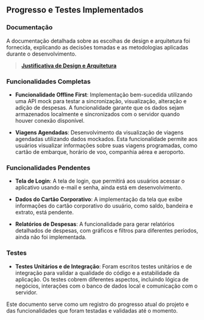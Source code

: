 ## Progresso e Testes Implementados

### Documentação
A documentação detalhada sobre as escolhas de design e arquitetura foi fornecida, explicando as decisões tomadas e as metodologias aplicadas durante o desenvolvimento.
> [**Justificativa de Design e Arquitetura**](https://github.com/gabrielhirano/gestao_viajem/blob/master/STRUCTURE.md)


### Funcionalidades Completas

- **Funcionalidade Offline First**: Implementação bem-sucedida utilizando uma API mock para testar a sincronização, visualização, alteração e adição de despesas. A funcionalidade garante que os dados sejam armazenados localmente e sincronizados com o servidor quando houver conexão disponível.

- **Viagens Agendadas**: Desenvolvimento da visualização de viagens agendadas utilizando dados mockados. Esta funcionalidade permite aos usuários visualizar informações sobre suas viagens programadas, como cartão de embarque, horário de voo, companhia aérea e aeroporto.

### Funcionalidades Pendentes

- **Tela de Login**: A tela de login, que permitirá aos usuários acessar o aplicativo usando e-mail e senha, ainda está em desenvolvimento.

- **Dados do Cartão Corporativo**: A implementação da tela que exibe informações do cartão corporativo do usuário, como saldo, bandeira e extrato, está pendente.

- **Relatórios de Despesas**: A funcionalidade para gerar relatórios detalhados de despesas, com gráficos e filtros para diferentes períodos, ainda não foi implementada.

### Testes

- **Testes Unitários e de Integração**: Foram escritos testes unitários e de integração para validar a qualidade do código e a estabilidade da aplicação. Os testes cobrem diferentes aspectos, incluindo lógica de negócios, interações com o banco de dados local e comunicação com o servidor.


Este documento serve como um registro do progresso atual do projeto e das funcionalidades que foram testadas e validadas até o momento.
